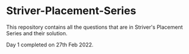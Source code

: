 # Striver-Placement-Series
This repository contains all the questions that are in Striver's Placement Series and their solution.

Day 1 completed on 27th Feb 2022.
